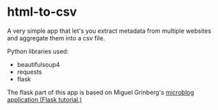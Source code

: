 html-to-csv
=========

A very simple app that let's you extract metadata from multiple websites and aggregate them into a csv file.

Python libraries used:
* beautifulsoup4
* requests
* flask

The flask part of this app is based on Miguel Grinberg's [microblog application (Flask tutorial.)](https://blog.miguelgrinberg.com/post/the-flask-mega-tutorial-part-i-hello-world)